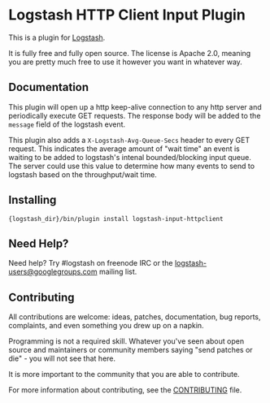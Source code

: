 # Logstash HTTP Client Input Plugin

This is a plugin for [Logstash](https://github.com/elasticsearch/logstash).

It is fully free and fully open source. The license is Apache 2.0, meaning you are pretty much free to use it however you want in whatever way.

## Documentation

This plugin will open up a http keep-alive connection to any http server and periodically execute GET requests. The response body will be added to the `message` field of the logstash event.

This plugin also adds a `X-Logstash-Avg-Queue-Secs` header to every GET request. This indicates the average amount of "wait time" an event is waiting to be added to logstash's intenal bounded/blocking input queue. The server could use this value to determine how many events to send to logstash based on the throughput/wait time.

## Installing
`{logstash_dir}/bin/plugin install logstash-input-httpclient`

## Need Help?

Need help? Try #logstash on freenode IRC or the logstash-users@googlegroups.com mailing list.

## Contributing

All contributions are welcome: ideas, patches, documentation, bug reports, complaints, and even something you drew up on a napkin.

Programming is not a required skill. Whatever you've seen about open source and maintainers or community members  saying "send patches or die" - you will not see that here.

It is more important to the community that you are able to contribute.

For more information about contributing, see the [CONTRIBUTING](https://github.com/elasticsearch/logstash/blob/master/CONTRIBUTING.md) file.
